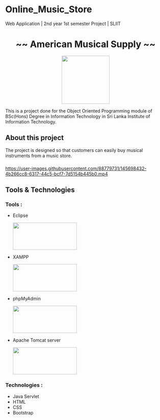 # Online_Music_Store
Web Application | 2nd year 1st semester Project | SLIIT


<h1 align="center">~~ American Musical Supply ~~</h1>

<p align="center">
 
  <img src="https://user-images.githubusercontent.com/88779731/145335792-422f5442-5f6e-4b97-9aea-4d43dca70e99.jpg" width="150" height="150"/>
</p>
<p>

  
  This is a project done for the Object Oriented Programming module of BSc(Hons) Degree in Information Technology in Sri Lanka Institute of Information Technology.
  
  </p>
  
  <h2>About this project</h2>
  The project is designed so that customers can easily buy musical instruments from a music store.
  
  <h3> </h3>
   
https://user-images.githubusercontent.com/88779731/145698432-4b266cc8-6317-44c5-bcf7-7d5154b445b0.mp4

  <h2>Tools & Technologies</h2>
  
  <h3>Tools :</h3>
  
  - Eclipse
   
      <img src="https://www.pngkit.com/png/detail/346-3466362_eclipse-logo-eclipse-logo-transparent.png" width="200" height="85"/>
  
    
  - XAMPP
   
     <img src="https://tejash.me/wp-content/uploads/2011/06/install-wordpress-locally-windows-mac-xampp-1100x400-1.jpg"  width="200" height="85"/>
     
    
  - phpMyAdmin
   
     <img src="https://sdatic.com/wp-content/uploads/2018/07/pma-logo.jpg"  width="200" height="85"/>
     
     
  - Apache Tomcat server
   
     <img src="https://career.guru99.com/wp-content/uploads/2014/12/home-oss-logos-tomcat.png"  width="200" height="85"/>
  
  
  <h3>Technologies :</h3>
  
  - Java Servlet
  - HTML
  - CSS
  - Bootstrap
  
    



